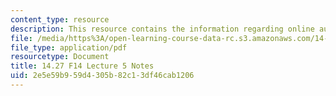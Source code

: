 ```yaml
---
content_type: resource
description: This resource contains the information regarding online auctions notes.
file: /media/https%3A/open-learning-course-data-rc.s3.amazonaws.com/14-27-economics-and-e-commerce-fall-2014/2e5e59b959d4305b82c13df46cab1206_MIT14_27F14_Lec5.pdf
file_type: application/pdf
resourcetype: Document
title: 14.27 F14 Lecture 5 Notes
uid: 2e5e59b9-59d4-305b-82c1-3df46cab1206
---
```

